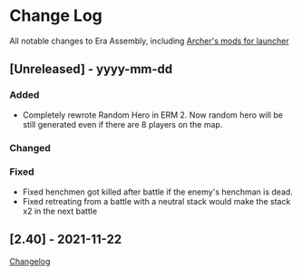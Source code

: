 
# Change Log
All notable changes to Era Assembly, including [Archer's mods for launcher](https://github.com/Archer30/Era-Launcher-Mods)

## [Unreleased] - yyyy-mm-dd

### Added
- Completely rewrote Random Hero in ERM 2. Now random hero will be still generated even if there are 8 players on the map.

### Changed


### Fixed
- Fixed henchmen got killed after battle if the enemy's henchman is dead.
- Fixed retreating from a battle with a neutral stack would make the stack x2 in the next battle

## [2.40] - 2021-11-22
[Changelog](https://discord.com/channels/665742159307341827/667300419302719489/912053258359566366)
